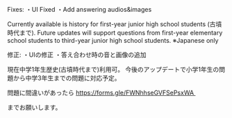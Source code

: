 Fixes:
・UI Fixed
・Add answering audios&images

Currently available is history for first-year junior high school students (古墳時代まで).
Future updates will support questions from first-year elementary school students to third-year junior high school students.
※Japanese only


修正:
・UIの修正
・答え合わせ時の音と画像の追加

現在中学1年生歴史(古墳時代まで)利用可。
今後のアップデートで小学1年生の問題から中学3年生までの問題に対応予定。

問題に間違いがあったら
https://forms.gle/FWNhhseGVFSePsxWA 

までお願いします。
